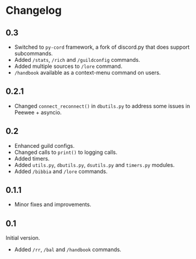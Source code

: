 # Changelog

## 0.3

+ Switched to `py-cord` framework, a fork of discord.py that does support subcommands.
+ Added `/stats`, `/rich` and `/guildconfig` commands.
+ Added multiple sources to `/lore` command.
+ `/handbook` available as a context-menu command on users.

## 0.2.1

+ Changed `connect_reconnect()` in `dbutils.py` to address some issues in Peewee + asyncio.

## 0.2

+ Enhanced guild configs.
+ Changed calls to `print()` to logging calls.
+ Added timers.
+ Added `utils.py`, `dbutils.py`, `dsutils.py` and `timers.py` modules.
+ Added `/bibbia` and `/lore` commands.

## 0.1.1

+ Minor fixes and improvements.

## 0.1

Initial version.
+ Added `/rr`, `/bal` and `/handbook` commands.